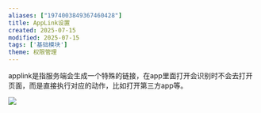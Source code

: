 ```yaml
---
aliases: ["1974003849367460428"]
title: AppLink设置
created: 2025-07-15
modified: 2025-07-15
tags: ['基础模块']
theme: 权限管理
---
```


applink是指服务端会生成一个特殊的链接，在app里面打开会识别时不会去打开页面，而是直接执行对应的动作，比如打开第三方app等。

![](https://myhelpdoc.oss-cn-heyuan.aliyuncs.com/mdimages/4ba5427e5eaa221caa0e0fae2f46b635.jpg)

